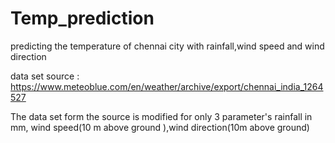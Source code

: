 # Temp_prediction
predicting the temperature of chennai city with rainfall,wind speed and wind direction

data set source : https://www.meteoblue.com/en/weather/archive/export/chennai_india_1264527

<note > The data set form the source is modified for only 3 parameter's 
          rainfall in mm, wind speed(10 m above ground ),wind direction(10m above ground)
